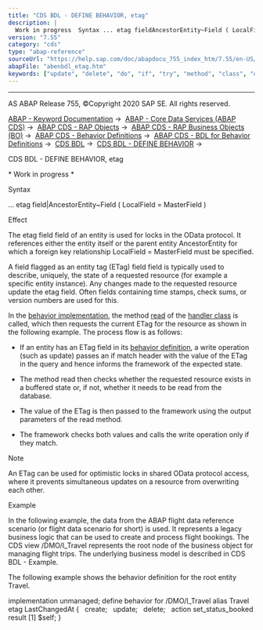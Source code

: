 ```yaml
---
title: "CDS BDL - DEFINE BEHAVIOR, etag"
description: |
  Work in progress  Syntax ... etag fieldAncestorEntity~Field ( LocalField = MasterField ) Effect The etag field field of an entity is used for locks in the OData protocol. It references either the entity itself or the parent entity AncestorEntity for which a foreign key relationship LocalField
version: "7.55"
category: "cds"
type: "abap-reference"
sourceUrl: "https://help.sap.com/doc/abapdocu_755_index_htm/7.55/en-US/abenbdl_etag.htm"
abapFile: "abenbdl_etag.htm"
keywords: ["update", "delete", "do", "if", "try", "method", "class", "data", "abenbdl", "etag"]
---
```


* * *

AS ABAP Release 755, ©Copyright 2020 SAP SE. All rights reserved.

[ABAP - Keyword Documentation](https://help.sap.com/doc/abapdocu_755_index_htm/7.55/en-US/abenabap.htm) →  [ABAP - Core Data Services (ABAP CDS)](https://help.sap.com/doc/abapdocu_755_index_htm/7.55/en-US/abencds.htm) →  [ABAP CDS - RAP Objects](https://help.sap.com/doc/abapdocu_755_index_htm/7.55/en-US/abencds_rap_objects.htm) →  [ABAP CDS - RAP Business Objects (BO)](https://help.sap.com/doc/abapdocu_755_index_htm/7.55/en-US/abencds_business_objects.htm) →  [ABAP CDS - Behavior Definitions](https://help.sap.com/doc/abapdocu_755_index_htm/7.55/en-US/abencds_behavior_definitions.htm) →  [ABAP CDS - BDL for Behavior Definitions](https://help.sap.com/doc/abapdocu_755_index_htm/7.55/en-US/abencds_f1_bdl_syntax.htm) →  [CDS BDL](https://help.sap.com/doc/abapdocu_755_index_htm/7.55/en-US/abenabap_bdl.htm) →  [CDS BDL - DEFINE BEHAVIOR](https://help.sap.com/doc/abapdocu_755_index_htm/7.55/en-US/abenbdl_define_behavior.htm) → 

CDS BDL - DEFINE BEHAVIOR, etag

\* Work in progress \*

Syntax

... etag field|AncestorEntity~Field ( LocalField = MasterField )

Effect

The etag field field of an entity is used for locks in the OData protocol. It references either the entity itself or the parent entity AncestorEntity for which a foreign key relationship LocalField = MasterField must be specified.

A field flagged as an entity tag (ETag) field field is typically used to describe, uniquely, the state of a requested resource (for example a specific entity instance). Any changes made to the requested resource update the etag field. Often fields containing time stamps, check sums, or version numbers are used for this.

In the [behavior implementation](https://help.sap.com/doc/abapdocu_755_index_htm/7.55/en-US/abenbehavior_implement_glosry.htm "Glossary Entry"), the method [read](https://help.sap.com/doc/abapdocu_755_index_htm/7.55/en-US/abenhandler_method_read.htm) of the [handler class](https://help.sap.com/doc/abapdocu_755_index_htm/7.55/en-US/abenabp_handler_class.htm) is called, which then requests the current ETag for the resource as shown in the following example. The process flow is as follows:

-   If an entity has an ETag field in its [behavior definition](https://help.sap.com/doc/abapdocu_755_index_htm/7.55/en-US/abencds_behavior_definition_glosry.htm "Glossary Entry"), a write operation (such as update) passes an if match header with the value of the ETag in the query and hence informs the framework of the expected state.

-   The method read then checks whether the requested resource exists in a buffered state or, if not, whether it needs to be read from the database.

-   The value of the ETag is then passed to the framework using the output parameters of the read method.

-   The framework checks both values and calls the write operation only if they match.

Note

An ETag can be used for optimistic locks in shared OData protocol access, where it prevents simultaneous updates on a resource from overwriting each other.

Example

In the following example, the data from the ABAP flight data reference scenario (or flight data scenario for short) is used. It represents a legacy business logic that can be used to create and process flight bookings. The CDS view /DMO/I\_Travel represents the root node of the business object for managing flight trips. The underlying business model is described in CDS BDL - Example.

The following example shows the behavior definition for the root entity Travel.

implementation unmanaged;
define behavior for /DMO/I\_Travel alias Travel
etag LastChangedAt
{
  create;
  update;
  delete;
  action set\_status\_booked result \[1\] $self;
}